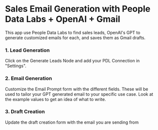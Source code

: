 # Sales Email Generation with People Data Labs + OpenAI + Gmail

This app use People Data Labs to find sales leads, OpenAI's GPT to generate customized emails for each, and saves them as Gmail drafts.  

### 1. Lead Generation

Click on the Generate Leads Node and add your PDL Connection in "Settings".

### 2. Email Generation

Customize the Email Prompt form with the different fields. These will be used to tailor your GPT generated email to your specific use case.
Look at the example values to get an idea of what to write.


### 3. Draft Creation

Update the draft creation form with the email you are sending from
